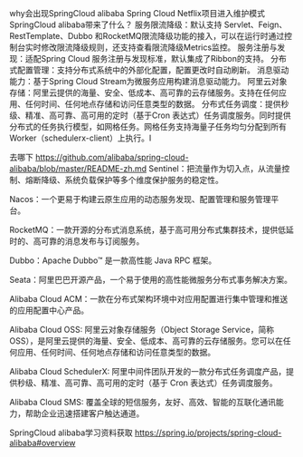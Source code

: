 why会出现SpringCloud alibaba
Spring Cloud Netflix项目进入维护模式
SpringCloud alibaba带来了什么？
服务限流降级：默认支持 Servlet、Feign、RestTemplate、Dubbo 和RocketMQ限流降级功能的接入，可以在运行时通过控制台实时修改限流降级规则，还支持查看限流降级Metrics监控。
服务注册与发现：适配Spring Cloud 服务注册与发现标准，默认集成了Ribbon的支持。
分布式配置管理：支持分布式系统中的外部化配置，配置更改时自动刷新。
消息驱动能力：基于Spring Cloud Stream为微服务应用构建消息驱动能力。
阿里云对象存储：阿里云提供的海量、安全、低成本、高可靠的云存储服务。支持在任何应用、任何时间、任何地点存储和访问任意类型的数据。
分布式任务调度：提供秒级、精准、高可靠、高可用的定时（基于Cron 表达式）任务调度服务。同时提供分布式的任务执行模型，如网格任务。网格任务支持海量子任务均匀分配到所有Worker（schedulerx-client）上执行。I

去哪下
https://github.com/alibaba/spring-cloud-alibaba/blob/master/README-zh.md
Sentinel：把流量作为切入点，从流量控制、熔断降级、系统负载保护等多个维度保护服务的稳定性。
 
Nacos：一个更易于构建云原生应用的动态服务发现、配置管理和服务管理平台。
 
RocketMQ：一款开源的分布式消息系统，基于高可用分布式集群技术，提供低延时的、高可靠的消息发布与订阅服务。
 
Dubbo：Apache Dubbo™ 是一款高性能 Java RPC 框架。
 
Seata：阿里巴巴开源产品，一个易于使用的高性能微服务分布式事务解决方案。
 
Alibaba Cloud ACM：一款在分布式架构环境中对应用配置进行集中管理和推送的应用配置中心产品。
 
Alibaba Cloud OSS: 阿里云对象存储服务（Object Storage Service，简称 OSS），是阿里云提供的海量、安全、低成本、高可靠的云存储服务。您可以在任何应用、任何时间、任何地点存储和访问任意类型的数据。
 
Alibaba Cloud SchedulerX: 阿里中间件团队开发的一款分布式任务调度产品，提供秒级、精准、高可靠、高可用的定时（基于 Cron 表达式）任务调度服务。
 
Alibaba Cloud SMS: 覆盖全球的短信服务，友好、高效、智能的互联化通讯能力，帮助企业迅速搭建客户触达通道。


SpringCloud alibaba学习资料获取
https://spring.io/projects/spring-cloud-alibaba#overview
